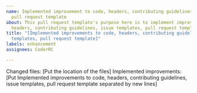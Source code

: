```yaml
---
name: Implemented improvement to code, headers, contributing guidelines, issue templates,
  pull request template
about: This pull request template's purpose here is to implement improvement to code,
  headers, contributing guidelines, issue templates, pull request template
title: "[Implemented improvements to code, headers, contributing guidelines, issue
  templates, pull request template]"
labels: enhancement
assignees: CoderRC

---
```


Changed files:
[Put the location of the files]
Implemented improvements:
[Put Implemented improvements to code, headers, contributing guidelines, issue templates, pull request template separated by new lines]

